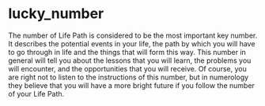 # lucky_number
The number of Life Path is considered to be the most important key number. It describes the potential events in your life, the path by which you will have to go through in life and the things that will form this way. This number in general will tell you about the lessons that you will learn, the problems you will encounter, and the opportunities that you will receive. Of course, you are right not to listen to the instructions of this number, but in numerology they believe that you will have a more bright future if you follow the number of your Life Path.

